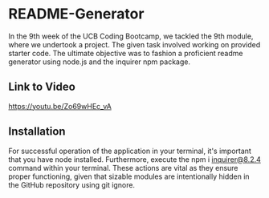 # README-Generator
In the 9th week of the UCB Coding Bootcamp, we tackled the 9th module, where we undertook a project. The given task involved working on provided starter code. The ultimate objective was to fashion a proficient readme generator using node.js and the inquirer npm package. 

## Link to Video
https://youtu.be/Zo69wHEc_vA

## Installation
For successful operation of the application in your terminal, it's important that you have node installed. Furthermore, execute the npm i inquirer@8.2.4 command within your terminal. These actions are vital as they ensure proper functioning, given that sizable modules are intentionally hidden in the GitHub repository using git ignore.
